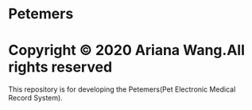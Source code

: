 # Petemers
# Copyright © 2020 Ariana Wang.All rights reserved
This repository is for developing the Petemers(Pet Electronic Medical Record System).
